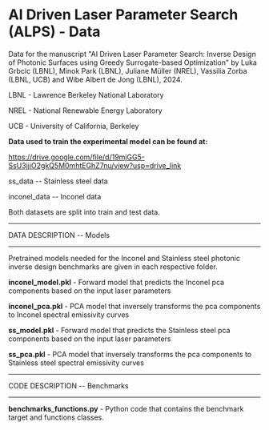 # AI Driven Laser Parameter Search (ALPS) - Data
Data for the manuscript "AI Driven Laser Parameter Search: Inverse Design of Photonic Surfaces using Greedy Surrogate-based Optimization" by Luka Grbcic (LBNL), Minok Park (LBNL), Juliane Müller (NREL), Vassilia Zorba (LBNL, UCB) and Wibe Albert de Jong (LBNL), 2024.

LBNL - Lawrence Berkeley National Laboratory

NREL - National Renewable Energy Laboratory

UCB - University of California, Berkeley

**Data used to train the experimental model can be found at:**

https://drive.google.com/file/d/19mjGG5-SsU3jjiO2gkQ5M0mhtEGhZ7nu/view?usp=drive_link

ss_data -- Stainless steel data

inconel_data -- Inconel data

Both datasets are split into train and test data.

_______

DATA DESCRIPTION -- Models
_________

Pretrained models needed for the Inconel and Stainless steel photonic inverse design benchmarks are given in each respective folder.

**inconel_model.pkl** - Forward model that predicts the Inconel pca components based on the input laser parameters

**inconel_pca.pkl** - PCA model that inversely transforms the pca components to Inconel spectral emissivity curves

**ss_model.pkl** - Forward model that predicts the Stainless steel pca components based on the input laser parameters

**ss_pca.pkl** - PCA model that inversely transforms the pca components to Stainless steel spectral emissivity curves
_______

CODE DESCRIPTION -- Benchmarks
_________

**benchmarks_functions.py** - Python code that contains the benchmark target and functions classes.



